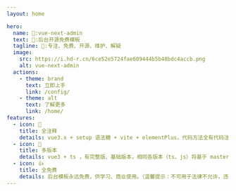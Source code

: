 ```yaml
---
layout: home

hero:
  name: 💖:vue-next-admin
  text: 🚧:后台开源免费模板
  tagline: 💯:专注、免费、开源、维护、解疑
  image:
    src: https://i.hd-r.cn/6ce52e5724fae609444b5b48bdc4accb.png
    alt: vue-next-admin
  actions:
    - theme: brand
      text: 立即上手
      link: /config/
    - theme: alt
      text: 了解更多
      link: /home/
features:
  - icon: 🚀
    title: 全注释
    details: vue3.x + setup 语法糖 + vite + elementPlus，代码方法全有代码注释，方便理解、学习，注释更有相关链接，点击即可进入对应文档
  - icon: 🚩
    title: 多版本
    details: vue3 + ts ，有完整版、基础版本，相同各版本（ts、js）将基于 master 主分支进行同步更新
  - icon: 👍
    title: 全免费
    details: 后台模板永远免费，供学习、商业使用。（温馨提示：不可用于法律不允许，违法犯罪之事。）
---
```

